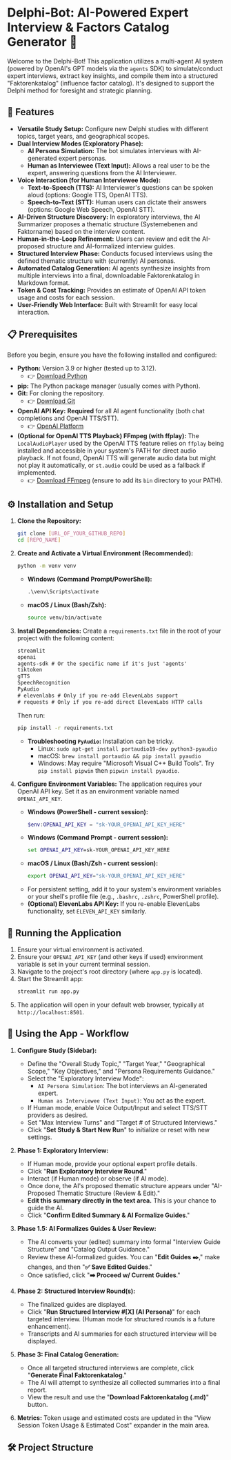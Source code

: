 # Delphi-Bot: AI-Powered Expert Interview & Factors Catalog Generator 🤖

Welcome to the Delphi-Bot! This application utilizes a multi-agent AI system (powered by OpenAI's GPT models via the `agents` SDK) to simulate/conduct expert interviews, extract key insights, and compile them into a structured "Faktorenkatalog" (influence factor catalog). It's designed to support the Delphi method for foresight and strategic planning.

## 🌟 Features

*   **Versatile Study Setup:** Configure new Delphi studies with different topics, target years, and geographical scopes.
*   **Dual Interview Modes (Exploratory Phase):**
    *   **AI Persona Simulation:** The bot simulates interviews with AI-generated expert personas.
    *   **Human as Interviewee (Text Input):** Allows a real user to be the expert, answering questions from the AI Interviewer.
*   **Voice Interaction (for Human Interviewee Mode):**
    *   **Text-to-Speech (TTS):** AI Interviewer's questions can be spoken aloud (options: Google TTS, OpenAI TTS).
    *   **Speech-to-Text (STT):** Human users can dictate their answers (options: Google Web Speech, OpenAI STT).
*   **AI-Driven Structure Discovery:** In exploratory interviews, the AI Summarizer proposes a thematic structure (Systemebenen and Faktorname) based on the interview content.
*   **Human-in-the-Loop Refinement:** Users can review and edit the AI-proposed structure and AI-formalized interview guides.
*   **Structured Interview Phase:** Conducts focused interviews using the defined thematic structure with (currently) AI personas.
*   **Automated Catalog Generation:** AI agents synthesize insights from multiple interviews into a final, downloadable Faktorenkatalog in Markdown format.
*   **Token & Cost Tracking:** Provides an estimate of OpenAI API token usage and costs for each session.
*   **User-Friendly Web Interface:** Built with Streamlit for easy local interaction.

## 📋 Prerequisites

Before you begin, ensure you have the following installed and configured:

*   **Python:** Version 3.9 or higher (tested up to 3.12).
    *   👉 [Download Python](https://www.python.org/downloads/)
*   **pip:** The Python package manager (usually comes with Python).
*   **Git:** For cloning the repository.
    *   👉 [Download Git](https://git-scm.com/downloads)
*   **OpenAI API Key:** **Required** for all AI agent functionality (both chat completions and OpenAI TTS/STT).
    *   👉 [OpenAI Platform](https://platform.openai.com/)
*   **(Optional for OpenAI TTS Playback) FFmpeg (with ffplay):** The `LocalAudioPlayer` used by the OpenAI TTS feature relies on `ffplay` being installed and accessible in your system's PATH for direct audio playback. If not found, OpenAI TTS will generate audio data but might not play it automatically, or `st.audio` could be used as a fallback if implemented.
    *   👉 [Download FFmpeg](https://ffmpeg.org/download.html) (ensure to add its `bin` directory to your PATH).

## ⚙️ Installation and Setup

1.  **Clone the Repository:**
    ```bash
    git clone [URL_OF_YOUR_GITHUB_REPO]
    cd [REPO_NAME]
    ```

2.  **Create and Activate a Virtual Environment (Recommended):**
    ```bash
    python -m venv venv
    ```
    *   **Windows (Command Prompt/PowerShell):**
        ```cmd
        .\venv\Scripts\activate
        ```
    *   **macOS / Linux (Bash/Zsh):**
        ```bash
        source venv/bin/activate
        ```

3.  **Install Dependencies:**
    Create a `requirements.txt` file in the root of your project with the following content:
    ```txt
    streamlit
    openai
    agents-sdk # Or the specific name if it's just 'agents'
    tiktoken
    gTTS
    SpeechRecognition
    PyAudio
    # elevenlabs # Only if you re-add ElevenLabs support
    # requests # Only if you re-add direct ElevenLabs HTTP calls
    ```
    Then run:
    ```bash
    pip install -r requirements.txt
    ```
    *   **Troubleshooting `PyAudio`:** Installation can be tricky.
        *   Linux: `sudo apt-get install portaudio19-dev python3-pyaudio`
        *   macOS: `brew install portaudio && pip install pyaudio`
        *   Windows: May require "Microsoft Visual C++ Build Tools". Try `pip install pipwin` then `pipwin install pyaudio`.

4.  **Configure Environment Variables:**
    The application requires your OpenAI API key. Set it as an environment variable named `OPENAI_API_KEY`.
    *   **Windows (PowerShell - current session):**
        ```powershell
        $env:OPENAI_API_KEY = "sk-YOUR_OPENAI_API_KEY_HERE"
        ```
    *   **Windows (Command Prompt - current session):**
        ```cmd
        set OPENAI_API_KEY=sk-YOUR_OPENAI_API_KEY_HERE
        ```
    *   **macOS / Linux (Bash/Zsh - current session):**
        ```bash
        export OPENAI_API_KEY="sk-YOUR_OPENAI_API_KEY_HERE"
        ```
    *   For persistent setting, add it to your system's environment variables or your shell's profile file (e.g., `.bashrc`, `.zshrc`, PowerShell profile).
    *   **(Optional) ElevenLabs API Key:** If you re-enable ElevenLabs functionality, set `ELEVEN_API_KEY` similarly.

## 🚀 Running the Application

1.  Ensure your virtual environment is activated.
2.  Ensure your `OPENAI_API_KEY` (and other keys if used) environment variable is set in your current terminal session.
3.  Navigate to the project's root directory (where `app.py` is located).
4.  Start the Streamlit app:
    ```bash
    streamlit run app.py
    ```
5.  The application will open in your default web browser, typically at `http://localhost:8501`.

## 📖 Using the App - Workflow

1.  **Configure Study (Sidebar):**
    *   Define the "Overall Study Topic," "Target Year," "Geographical Scope," "Key Objectives," and "Persona Requirements Guidance."
    *   Select the "Exploratory Interview Mode":
        *   `AI Persona Simulation`: The bot interviews an AI-generated expert.
        *   `Human as Interviewee (Text Input)`: You act as the expert.
    *   If Human mode, enable Voice Output/Input and select TTS/STT providers as desired.
    *   Set "Max Interview Turns" and "Target # of Structured Interviews."
    *   Click "**Set Study & Start New Run**" to initialize or reset with new settings.

2.  **Phase 1: Exploratory Interview:**
    *   If Human mode, provide your optional expert profile details.
    *   Click "**Run Exploratory Interview Round**."
    *   Interact (if Human mode) or observe (if AI mode).
    *   Once done, the AI's proposed thematic structure appears under "AI-Proposed Thematic Structure (Review & Edit)."
    *   **Edit this summary directly in the text area.** This is your chance to guide the AI.
    *   Click "**Confirm Edited Summary & AI Formalize Guides**."

3.  **Phase 1.5: AI Formalizes Guides & User Review:**
    *   The AI converts your (edited) summary into formal "Interview Guide Structure" and "Catalog Output Guidance."
    *   Review these AI-formalized guides. You can "**Edit Guides ✒️**," make changes, and then "**✅ Save Edited Guides**."
    *   Once satisfied, click "**➡️ Proceed w/ Current Guides**."

4.  **Phase 2: Structured Interview Round(s):**
    *   The finalized guides are displayed.
    *   Click "**Run Structured Interview #[X] (AI Persona)**" for each targeted interview. (Human mode for structured rounds is a future enhancement).
    *   Transcripts and AI summaries for each structured interview will be displayed.

5.  **Phase 3: Final Catalog Generation:**
    *   Once all targeted structured interviews are complete, click "**Generate Final Faktorenkatalog**."
    *   The AI will attempt to synthesize all collected summaries into a final report.
    *   View the result and use the "**Download Faktorenkatalog (.md)**" button.

6.  **Metrics:** Token usage and estimated costs are updated in the "View Session Token Usage & Estimated Cost" expander in the main area.

## 🛠️ Project Structure
